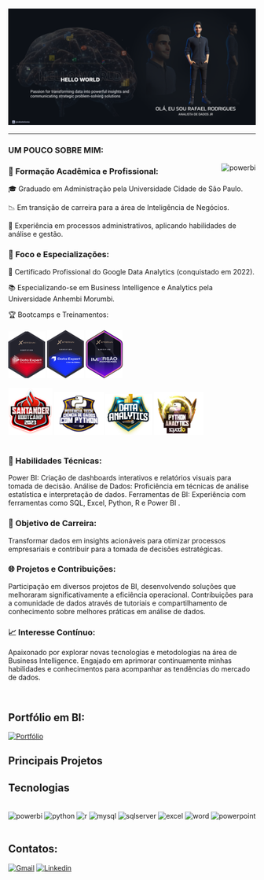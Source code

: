 <div style= "display: inline_block"><br/>
    <img align="" alt= powerbi src="./Make your README.png" width="" height="" />
    
</div>

<HR>


### UM POUCO SOBRE MIM:
<div>
    <a href="https://www.coursera.org/account/accomplishments/professional-cert/QWHBGFRQF2LZ" >
        <img align="right" alt= powerbi src="https://images.credly.com/size/340x340/images/975f4562-83b7-4652-9cd8-4490a68441be/image.png" />
    </a>
</div>

### 🏢 Formação Acadêmica e Profissional:

🎓 Graduado em Administração pela Universidade Cidade de São Paulo.

📉 Em transição de carreira para a área de Inteligência de Negócios.

💼 Experiência em processos administrativos, aplicando habilidades de análise e gestão.

### 🎯  Foco e Especializações:

🥇 Certificado Profissional do Google Data Analytics (conquistado em 2022).

📚 Especializando-se em Business Intelligence e Analytics pela Universidade Anhembi Morumbi.


<div style= "display: inline_block">
    🏆 Bootcamps e Treinamentos:<br><br>
    <img src="./Data Expert.png" alt= powerbi width="75" height="" />   
    <img src="./data-expert_badge-certificado.png" alt= powerbi width="75" height="" />
    <img src="./imersao-avancada_badge-certificado.png" alt= powerbi width="75" height="" /><br><br>
    <img src="./Santander.png" alt="Power BI Data Analytics" width="90">
    <img src="./Python Analystic ifood.png" alt="Power BI Data Analytics" width="100">
    <img src="./Data Analystic Power BI.png" alt="Power BI Data Analytics" width="95">
    <img src="./Python Analystic.png" alt="Python Data Analytics" width="100">
</div>
<br>

### 🔧 Habilidades Técnicas:

Power BI: Criação de dashboards interativos e relatórios visuais para tomada de decisão.
Análise de Dados: Proficiência em técnicas de análise estatística e interpretação de dados.
Ferramentas de BI: Experiência com ferramentas como SQL, Excel, Python, R e Power BI .

### 🚀 Objetivo de Carreira:

Transformar dados em insights acionáveis para otimizar processos empresariais e contribuir para a tomada de decisões estratégicas.

### 🌐 Projetos e Contribuições:

Participação em diversos projetos de BI, desenvolvendo soluções que melhoraram significativamente a eficiência operacional.
Contribuições para a comunidade de dados através de tutoriais e compartilhamento de conhecimento sobre melhores práticas em análise de dados.

### 📈 Interesse Contínuo:

Apaixonado por explorar novas tecnologias e metodologias na área de Business Intelligence.
Engajado em aprimorar continuamente minhas habilidades e conhecimentos para acompanhar as tendências do mercado de dados.

    
</div></br>



## Portfólio em BI:

[![Portfólio](https://img.shields.io/badge/MYPORTFÓLIO.PBI.COM-UP-yellow.svg)](https://app.powerbi.com/view?r=eyJrIjoiMDQ5OTM4YmMtNWY5ZC00NDY4LWEyMWUtYzNhZDk2NTg2Mjc5IiwidCI6ImU4YjA5ODRjLWNhMzItNDEyOC05YjM3LTVkNWE4MThjMzljNSJ9)

## Principais Projetos



## Tecnologias

<div style= "display: inline_block"><br/>
    <img align="center" alt= powerbi src="https://img.shields.io/badge/PowerBI-14354C?style=for-the-badge&logo=Power%20BI&logoColor=white" />
    <img align="center" alt= python src="https://img.shields.io/badge/Python-14354C?style=for-the-badge&logo=python&logoColor=white" />
    <img align="center" alt= r src="https://img.shields.io/badge/R-14354C?style=for-the-badge&logo=r&logoColor=white" />
    <img align="center" alt= mysql src="https://img.shields.io/badge/MySQL-14354C?style=for-the-badge&logo=mysql&logoColor=white" />
    <img align="center" alt= sqlserver src="https://img.shields.io/badge/SQL%20Server-14354C?style=for-the-badge&logo=microsoft%20sql%20server&logoColor=white" />
    <img align="center" alt= excel src="https://img.shields.io/badge/Excel-14354C?style=for-the-badge&logo=microsoft-excel&logoColor=white" />
    <img align="center" alt= word 
    <img align="center" alt= figma src="https://img.shields.io/badge/Figma-14354C?style=for-the-badge&logo=figma&logoColor=white" />
    <img align="center" alt= powerpoint src="https://img.shields.io/badge/PowerPoint-14354C?style=for-the-badge&logo=microsoft-powerpoint&logoColor=white" />
    
    
</div></br>

## Contatos:

[![Gmail](https://skillicons.dev/icons?i=gmail)](mailto:roliveira06r@gmail.com)
[![Linkedin](https://skillicons.dev/icons?i=linkedin)](https://linkedin.com/in/rafaelroliveira)




